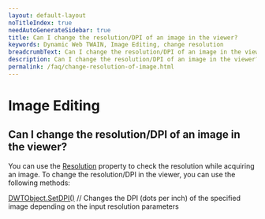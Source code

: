 ```yaml
---
layout: default-layout
noTitleIndex: true
needAutoGenerateSidebar: true
title: Can I change the resolution/DPI of an image in the viewer?
keywords: Dynamic Web TWAIN, Image Editing, change resolution
breadcrumbText: Can I change the resolution/DPI of an image in the viewer?
description: Can I change the resolution/DPI of an image in the viewer?
permalink: /faq/change-resolution-of-image.html
---
```


# Image Editing

## Can I change the resolution/DPI of an image in the viewer?

You can use the <a href="{{site.info}}api/WebTwain_Acquire.html#resolution" target="_blank">Resolution</a> property to check the resolution while acquiring an image. To change the resolution/DPI in the viewer, you can use the following methods:

<a href="{{site.info}}api/WebTwain_Edit.html#setdpi" target="_blank">DWTObject.SetDPI()</a> // Changes the DPI (dots per inch) of the specified image depending on the input resolution parameters
